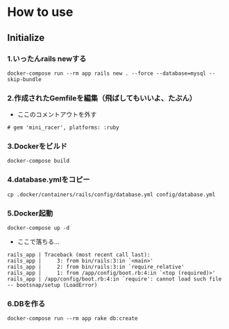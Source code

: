 # How to use
## Initialize
### 1.いったんrails newする
```
docker-compose run --rm app rails new . --force --database=mysql --skip-bundle
```

### 2.作成されたGemfileを編集（飛ばしてもいいよ、たぶん）
- ここのコメントアウトを外す
```
# gem 'mini_racer', platforms: :ruby
```

### 3.Dockerをビルド
```
docker-compose build
```

### 4.database.ymlをコピー
```
cp .docker/containers/rails/config/database.yml config/database.yml
```

### 5.Docker起動
```
docker-compose up -d
```

- ここで落ちる…
```
rails_app | Traceback (most recent call last):
rails_app |     3: from bin/rails:3:in `<main>'
rails_app |     2: from bin/rails:3:in `require_relative'
rails_app |     1: from /app/config/boot.rb:4:in `<top (required)>'
rails_app | /app/config/boot.rb:4:in `require': cannot load such file -- bootsnap/setup (LoadError)
```

### 6.DBを作る
```
docker-compose run --rm app rake db:create
```